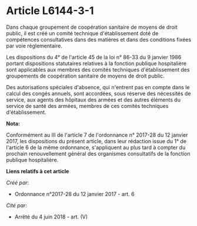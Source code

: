 # Article L6144-3-1

Dans chaque groupement  de coopération sanitaire de moyens de droit public, il est créé un  comité technique d'établissement
doté de compétences consultatives dans  des matières et dans des conditions fixées par voie réglementaire. 

Les dispositions du 4° de l'article 45 de la loi n° 86-33 du 9 janvier  1986 portant dispositions statutaires relatives à la
fonction publique  hospitalière sont applicables aux membres des comités techniques  d'établissement des groupements de
coopération sanitaire de moyens de  droit public. 

Des autorisations spéciales  d'absence, qui n'entrent pas en compte dans le calcul des congés  annuels, sont accordées, sous
réserve des nécessités de service, aux  agents des hôpitaux des armées et des autres éléments du service de  santé des
armées, membres de ces comités techniques d'établissement.

**Nota:**

Conformément au III de l'article 7 de l'ordonnance n° 2017-28 du 12 janvier 2017, les dispositions du présent article, dans
leur rédaction issue du 1° de l'article 6 de la même ordonnance, s'appliquent au plus tard à compter du prochain
renouvellement général des organismes consultatifs de la fonction publique hospitalière.

**Liens relatifs à cet article**

_Créé par_:

  - Ordonnance n°2017-28 du 12 janvier 2017 - art. 6

_Cité par_:

  - Arrêté du 4 juin 2018 - art. (V)
